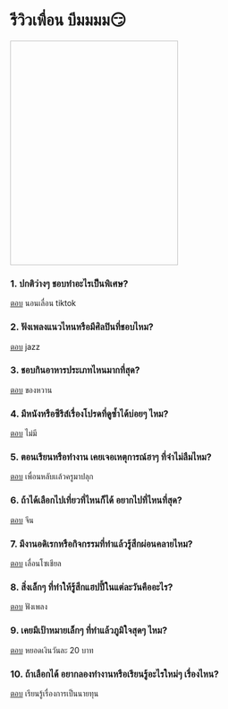 # **รีวิวเพื่อน บีมมมม**😏

<img width="300" height="400" scr="/img/Focus.jpg" />

### 1. ปกติว่างๆ ชอบทำอะไรเป็นพิเศษ?
<ins>ตอบ</ins> นอนเลื่อน tiktok


### 2. ฟังเพลงแนวไหนหรือมีศิลปินที่ชอบไหม?
<ins>ตอบ</ins> jazz


### 3. ชอบกินอาหารประเภทไหนมากที่สุด?
<ins>ตอบ</ins> ของหวาน


### 4. มีหนังหรือซีรีส์เรื่องโปรดที่ดูซ้ำได้บ่อยๆ ไหม?
<ins>ตอบ</ins> ไม่มี


### 5. ตอนเรียนหรือทำงาน เคยเจอเหตุการณ์ฮาๆ ที่จำไม่ลืมไหม?
<ins>ตอบ</ins> เพื่อนหลับเเล้วครูมาปลุก


### 6. ถ้าได้เลือกไปเที่ยวที่ไหนก็ได้ อยากไปที่ไหนที่สุด?
<ins>ตอบ</ins> จีน


### 7. มีงานอดิเรกหรือกิจกรรมที่ทำแล้วรู้สึกผ่อนคลายไหม?
<ins>ตอบ</ins> เลื่อนโซเชียล


### 8. สิ่งเล็กๆ ที่ทำให้รู้สึกแฮปปี้ในแต่ละวันคืออะไร?
<ins>ตอบ</ins> ฟังเพลง


### 9. เคยมีเป้าหมายเล็กๆ ที่ทำแล้วภูมิใจสุดๆ ไหม?
<ins>ตอบ</ins> หยอดเงินวันละ 20 บาท


### 10. ถ้าเลือกได้ อยากลองทำงานหรือเรียนรู้อะไรใหม่ๆ เรื่องไหน?
<ins>ตอบ</ins> เรียนรู้เรื่องการเป็นนายทุน


